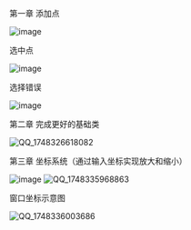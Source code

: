 第一章
添加点

![image](https://github.com/user-attachments/assets/6b9e5fe5-3fd1-466d-a047-231873d7f455)

选中点

![image](https://github.com/user-attachments/assets/d5a916b5-db3c-49df-ab32-37e5990f24be)

选择错误

![image](https://github.com/user-attachments/assets/bbab8a74-edcb-4d66-9a2c-af4b7dbf80e8)

第二章
完成更好的基础类

![QQ_1748326618082](https://github.com/user-attachments/assets/b05ea94d-b10c-4684-a152-62b0c63d3241)

第三章
坐标系统（通过输入坐标实现放大和缩小）

![image](https://github.com/user-attachments/assets/296872f0-6e38-495d-9ddc-9fba8b83036c)
![QQ_1748335968863](https://github.com/user-attachments/assets/2026ef64-6d7e-48a9-9014-1f1c65339f98)

窗口坐标示意图

![QQ_1748336003686](https://github.com/user-attachments/assets/7d461eaf-778c-4fd8-8a55-cabaea6bf5a2)
